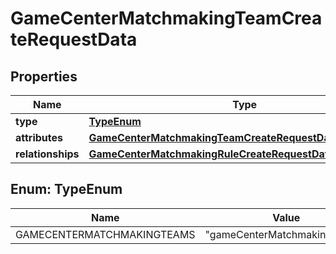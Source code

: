 

# GameCenterMatchmakingTeamCreateRequestData


## Properties

| Name | Type | Description | Notes |
|------------ | ------------- | ------------- | -------------|
|**type** | [**TypeEnum**](#TypeEnum) |  |  |
|**attributes** | [**GameCenterMatchmakingTeamCreateRequestDataAttributes**](GameCenterMatchmakingTeamCreateRequestDataAttributes.md) |  |  |
|**relationships** | [**GameCenterMatchmakingRuleCreateRequestDataRelationships**](GameCenterMatchmakingRuleCreateRequestDataRelationships.md) |  |  |



## Enum: TypeEnum

| Name | Value |
|---- | -----|
| GAMECENTERMATCHMAKINGTEAMS | &quot;gameCenterMatchmakingTeams&quot; |



